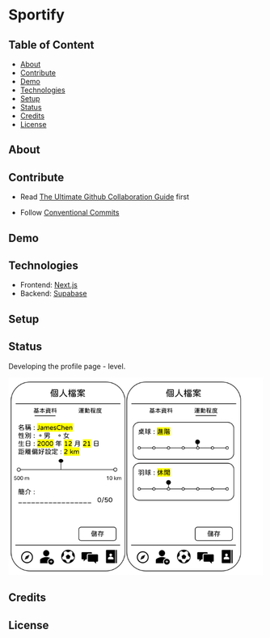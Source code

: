 # Sportify

## Table of Content

-   [About](#about)
-   [Contribute](#contribute)
-   [Demo](#demo)
-   [Technologies](#technologies)
-   [Setup](#setup)
-   [Status](#status)
-   [Credits](#credits)
-   [License](#license)

## About

## Contribute

-   Read [The Ultimate Github Collaboration Guide](https://medium.com/@jonathanmines/the-ultimate-github-collaboration-guide-df816e98fb67) first

-   Follow [Conventional Commits](https://www.conventionalcommits.org/en/v1.0.0/)

## Demo

## Technologies

-   Frontend: [Next.js](https://nextjs.org/)
-   Backend: [Supabase](https://supabase.com/)

## Setup

## Status

Developing the profile page - level.

![Profile page](./demo/demo1.png)

## Credits

## License